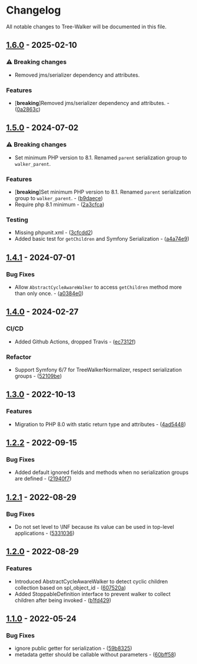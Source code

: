 # Changelog

All notable changes to Tree-Walker will be documented in this file.

## [1.6.0](https://github.com/rezozero/tree-walker/compare/1.5.0...1.6.0) - 2025-02-10

### ⚠ Breaking changes

- Removed jms/serializer dependency and attributes.

### Features

-  [**breaking**]Removed jms/serializer dependency and attributes. - ([0a2863c](https://github.com/rezozero/tree-walker/commit/0a2863cd7bea65e51807b9a521e7e8f096f3ba0e))

## [1.5.0](https://github.com/rezozero/tree-walker/compare/1.4.1...1.5.0) - 2024-07-02

### ⚠ Breaking changes

- Set minimum PHP version to 8.1. Renamed `parent` serialization group to `walker_parent`.

### Features

-  [**breaking**]Set minimum PHP version to 8.1. Renamed `parent` serialization group to `walker_parent`. - ([b9daece](https://github.com/rezozero/tree-walker/commit/b9daecee4e2535508213a3377596e6d6fbb1d25a))
- Require php 8.1 minimum - ([2a3cfca](https://github.com/rezozero/tree-walker/commit/2a3cfca6d895ba85a2c91968805cbe7619b2a4cc))

### Testing

- Missing phpunit.xml - ([3cfcdd2](https://github.com/rezozero/tree-walker/commit/3cfcdd2a806bf2b772b10cb61b25d6d9739bb4eb))
- Added basic test for `getChildren` and Symfony Serialization - ([a4a74e9](https://github.com/rezozero/tree-walker/commit/a4a74e9871f8bb51e3b3dd8e1bda019dfa6e2628))

## [1.4.1](https://github.com/rezozero/tree-walker/compare/1.4.0...1.4.1) - 2024-07-01

### Bug Fixes

- Allow `AbstractCycleAwareWalker` to access `getChildren` method more than only once. - ([a0384e0](https://github.com/rezozero/tree-walker/commit/a0384e01b909d7a8ba36fccd65ed76d164725895))

## [1.4.0](https://github.com/rezozero/tree-walker/compare/1.3.0...1.4.0) - 2024-02-27

### CI/CD

- Added Github Actions, dropped Travis - ([ec7312f](https://github.com/rezozero/tree-walker/commit/ec7312fa0ea85bc5ef56d8b0a27d1dabc05a9576))

### Refactor

- Support Symfony 6/7 for TreeWalkerNormalizer, respect serialization groups - ([52109be](https://github.com/rezozero/tree-walker/commit/52109be5710061a4cf30cb896c3efdbb42489199))

## [1.3.0](https://github.com/rezozero/tree-walker/compare/1.2.2...1.3.0) - 2022-10-13

### Features

- Migration to PHP 8.0 with static return type and attributes - ([4ad5448](https://github.com/rezozero/tree-walker/commit/4ad54486cf284bc59be2fe09d8a79d60f3a47206))

## [1.2.2](https://github.com/rezozero/tree-walker/compare/1.2.1...1.2.2) - 2022-09-15

### Bug Fixes

- Added default ignored fields and methods when no serialization groups are defined - ([21940f7](https://github.com/rezozero/tree-walker/commit/21940f76c479aef99c93c4b63a45c679d1a7818c))

## [1.2.1](https://github.com/rezozero/tree-walker/compare/1.2.0...1.2.1) - 2022-08-29

### Bug Fixes

- Do not set level to \INF because its value can be used in top-level applications - ([5331036](https://github.com/rezozero/tree-walker/commit/53310366976f6e7b5a7dbe36994a918e629a865a))

## [1.2.0](https://github.com/rezozero/tree-walker/compare/1.1.0...1.2.0) - 2022-08-29

### Features

- Introduced AbstractCycleAwareWalker to detect cyclic children collection based on spl_object_id - ([607520a](https://github.com/rezozero/tree-walker/commit/607520a00f8c084252d31e51f7ca9b7f9b4fe50a))
- Added StoppableDefinition interface to prevent walker to collect children after being invoked - ([b1fd429](https://github.com/rezozero/tree-walker/commit/b1fd429336d4b10bfe71498b84c494eaf6b8eee8))

## [1.1.0](https://github.com/rezozero/tree-walker/compare/1.0.6...1.1.0) - 2022-05-24

### Bug Fixes

- ignore public getter for serialization - ([59b8325](https://github.com/rezozero/tree-walker/commit/59b8325fca4a4d6066a6b03e83d02aed0904b196))
- metadata getter should be callable without parameters - ([60bff58](https://github.com/rezozero/tree-walker/commit/60bff582a8aed41aa53b541002e8257435fa187c))

<!-- generated by git-cliff -->
